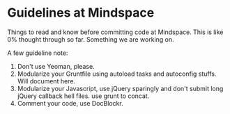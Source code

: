 # Guidelines at Mindspace

Things to read and know before committing code at Mindspace. This is like 0% thought through so far. Something we are working on.

A few guideline note:

1. Don't use Yeoman, please.
2. Modularize your Gruntfile using autoload tasks and autoconfig stuffs. Will document here.
3. Modularize your Javascript, use jQuery sparingly and don't submit long jQuery callback hell files. use grunt to concat.
4. Comment your code, use DocBlockr.


